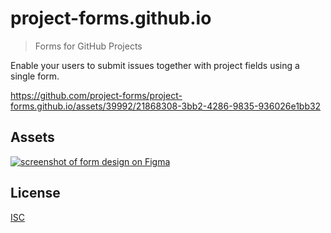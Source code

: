 # project-forms.github.io

> Forms for GitHub Projects

Enable your users to submit issues together with project fields using a single form.

https://github.com/project-forms/project-forms.github.io/assets/39992/21868308-3bb2-4286-9835-936026e1bb32

## Assets

[![screenshot of form design on Figma](https://github.com/project-forms/project-forms.github.io/assets/39992/d3a73f28-bd71-4ad7-912d-661b34b9e6ff)
](https://www.figma.com/file/eS0xVPdIZY56Q0uhUuMLBS/Design-for-project-forms%2Fproject-forms.github.io%231?type=design&node-id=0%3A1&t=3WVU9k8mNYJTzsAY-1)

## License

[ISC](LICENSE)
